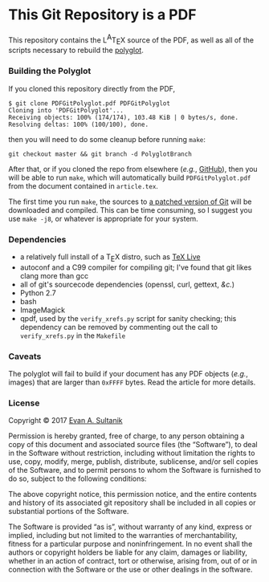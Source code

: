 # This Git Repository is a PDF

This repository contains the L<sup><big>A</big></sup>T<sub><big>E</big></sub>X source of the PDF, as well as all of the scripts necessary to rebuild the [polyglot](https://en.wikipedia.org/wiki/Polyglot_(computing)).

### Building the Polyglot

If you cloned this repository directly from the PDF,

```
$ git clone PDFGitPolyglot.pdf PDFGitPolyglot
Cloning into 'PDFGitPolyglot'...
Receiving objects: 100% (174/174), 103.48 KiB | 0 bytes/s, done.
Resolving deltas: 100% (100/100), done.
```
then you will need to do some cleanup before running `make`:
```
git checkout master && git branch -d PolyglotBranch
```
After that, or if you cloned the repo from elsewhere (*e.g.*, [GitHub](https://github.com/ESultanik/PDFGitPolyglot)), then you will be able to run `make`, which will automatically build `PDFGitPolyglot.pdf` from the document contained in `article.tex`.

The first time you run `make`, the sources to [a patched version of Git](https://github.com/ESultanik/git/tree/UncompressedPack) will be downloaded and compiled. This can be time consuming, so I suggest you use `make -j8`, or whatever is appropriate for your system.

### Dependencies

* a relatively full install of a T<sub><big>E</big></sub>X distro, such as [TeX Live](https://www.tug.org/texlive/)
* autoconf and a C99 compiler for compiling git; I've found that git likes clang more than gcc
* all of git's sourcecode dependencies (openssl, curl, gettext, *&c.*)
* Python 2.7
* bash
* ImageMagick
* qpdf, used by the `verify_xrefs.py` script for sanity checking; this dependency can be removed by commenting out the call to `verify_xrefs.py` in the `Makefile`

### Caveats

The polyglot will fail to build if your document has any PDF objects (*e.g.*, images) that are larger than `0xFFFF` bytes. Read the article for more details.

### License

Copyright © 2017 [Evan A. Sultanik](https://www.sultanik.com/)

Permission is hereby granted, free of charge, to any person obtaining a copy of this document and associated source files (the “Software”), to deal in the Software without restriction, including without limitation the rights to use, copy, modify, merge, publish, distribute, sublicense, and/or sell copies of the Software, and to permit persons to whom the Software is furnished to do so, subject to the following conditions:

The above copyright notice, this permission notice, and the entire contents and history of its associated git repository shall be included in all copies or substantial portions of the Software.

The Software is provided “as is”, without warranty of any kind, express or implied, including but not limited to the warranties of merchantability, fitness for a particular purpose and noninfringement. In no event shall the authors or copyright holders be liable for any claim, damages or liability, whether in an action of contract, tort or otherwise, arising from, out of or in connection with the Software or the use or other dealings in the software.